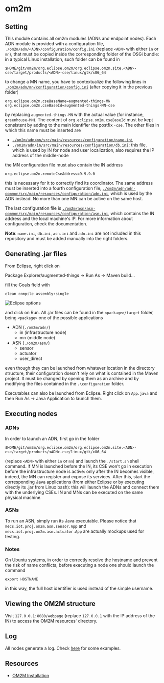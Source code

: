 # om2m

## Setting
This module contains all om2m modules (ADNs and endpoint nodes). Each ADN module is provided with a configuration file, ```./om2m/adn/<ADN>/configuration/config.ini``` (replace ```<ADN>``` with either ```in``` or ```mn```), that must be copied inside the corresponding folder of the OSGi bundle: in a typical Linux installation, such folder can be found in
```
$HOME/git/om2m/org.eclipse.om2m/org.eclipse.om2m.site.<ADN>-cse/target/products/<ADN>-cse/linux/gtk/x86_64
```
to change a MN name, you have to contextualize the following lines in [```./om2m/adn/mn/configuration/config.ini```](https://github.com/openformatproj/augmented-things/blob/master/augmented-things/om2m/adn/mn/configuration/config.ini) (after copying it in the previous folder)
```
org.eclipse.om2m.cseBaseName=augmented-things-MN
org.eclipse.om2m.cseBaseId=augmented-things-MN-cse
```
by replacing ```augmented-things-MN``` with the actual value (for instance, ```greenhouse-MN```). The content of ```org.eclipse.om2m.cseBaseId``` must be kept consistent by adding to the main identifier the postfix ```-cse```. The other files in which this name must be inserted are

* [```./om2m/adn/mn/src/main/resources/configuration/name.ini```](http://thingstalk.altervista.org/augmented-things/configuration/name.ini)
* [```./om2m/adn/in/src/main/resources/configuration/db.ini```](http://thingstalk.altervista.org/augmented-things/configuration/db.ini): this file, which is used by IN for node and user localization, also requires the IP address of the middle-node

the MN configuration file must also contain the IN address
```
org.eclipse.om2m.remoteCseAddress=9.9.9.0
```
this is necessary for it to correctly find its coordinator. The same address must be inserted into a fourth configuration file, [```./om2m/adn/adn-common/src/main/resources/configuration/adn.ini```](http://thingstalk.altervista.org/augmented-things/configuration/adn.ini), which is used by the ADN instead. No more than one MN can be active on the same host.

The last configuration file is [```./om2m/asn/asn-common/src/main/resources/configuration/asn.ini```](http://thingstalk.altervista.org/augmented-things/configuration/asn.ini), which contains the IN address and the local machine's IP. For more information about configuration, check the documentation.

**Note**: ```name.ini```, ```db.ini```, ```asn.ini``` and ```adn.ini``` are not included in this repository and must be added manually into the right folders.

## Generating .jar files
From Eclipse, right click on

Package Explorer/augmented-things -> Run As -> Maven build...

fill the Goals field with
```
clean compile assembly:single
```

![Eclipse options](https://github.com/openformatproj/augmented-things/blob/master/images/Run.PNG "Eclipse options")

and click on Run. All .jar files can be found in the ```<package>/target``` folder, being ```<package>``` one of the possible applications

* ADN (```./om2m/adn/```)
   * in (infrastructure node)
   * mn (middle node)
* ASN (```./om2m/asn/```)
   * sensor
   * actuator
   * user_direct

even though they can be launched from whatever location in the directory structure, their configuration doesn't rely on what is contained in the Maven project. It must be changed by opening them as an archive and by modifying the files contained in the ```.\configuration``` folder.

Executables can also be launched from Eclipse. Right click on ```App.java``` and then Run As -> Java Application to launch them.

## Executing nodes

### ADNs
In order to launch an ADN, first go in the folder
```
$HOME/git/om2m/org.eclipse.om2m/org.eclipse.om2m.site.<ADN>-cse/target/products/<ADN>-cse/linux/gtk/x86_64
```
(replace ```<ADN>``` with either ```in``` or ```mn```) and launch the ```./start.sh``` shell command. If MN is launched before the IN, its CSE won't go in execution before the infrastructure node is active: only after the IN becomes visible, indeed, the MN can register and expose its services. After this, start the corresponding Java applications (from either Eclipse or by executing directly its .jar from Linux bash): this will launch the ADNs and connect them with the underlying CSEs. IN and MNs can be executed on the same physical machine.

### ASNs
To run an ASN, simply run its Java executable. Please notice that ```mecs.iot.proj.om2m.asn.sensor.App``` and ```mecs.iot.proj.om2m.asn.actuator.App``` are actually mockups used for testing.

### Notes
On Ubuntu systems, in order to correctly resolve the hostname and prevent the risk of name conflicts, before executing a node one should launch the command
```
export HOSTNAME
```
in this way, the full host identifier is used instead of the simple username.

## Viewing the OM2M structure
Visit ```127.0.0.1:8080/webpage``` (replace ```127.0.0.1``` with the IP address of the IN) to access the OM2M resources' directory.

## Log
All nodes generate a log. Check [here](https://github.com/openformatproj/augmented-things/tree/master/log) for some examples.

## Resources
* [OM2M Installation](https://people.unipi.it/giacomo_tanganelli/teaching/om2m/om2m-installation/)
